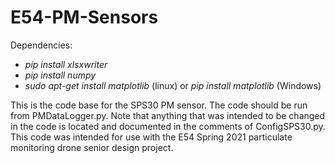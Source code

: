 # E54-PM-Sensors
Dependencies:
* *pip install xlsxwriter*
* *pip install numpy*
* *sudo apt-get install matplotlib* (linux) or *pip install matplotlib* (Windows)

This is the code base for the SPS30 PM sensor. The code should be run from PMDataLogger.py.
Note that anything that was intended to be changed in the code is located and documented in the comments
of ConfigSPS30.py. This code was intended for use with the E54 Spring 2021 particulate monitoring
drone senior design project. 
